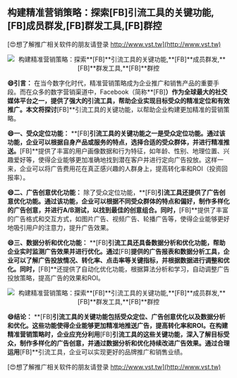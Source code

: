 ## **构建精准营销策略：探索**[FB]**引流工具的关键功能,**[FB]**成员群发,**[FB]**群发工具,**[FB]**群控**

[😍想了解推广相关软件的朋友请登录 http://www.vst.tw](http://www.vst.tw)

 <center><img src="https://vst.tw/MP4/tuiguang/png/6.png" alt="构建精准营销策略：探索**[FB]**引流工具的关键功能,**[FB]**成员群发,**[FB]**群发工具,**[FB]**群控"></center>

**😄引言：**
在当今数字化时代，精准营销策略成为企业推广和销售产品的重要手段。而在众多的数字营销渠道中，Facebook（简称**[FB]**）作为全球最大的社交媒体平台之一，提供了强大的引流工具，帮助企业实现目标受众的精准定位和有效推广。本文将探讨**[FB]**引流工具的关键功能，以帮助企业构建更加精准的营销策略。

**😄一、受众定位功能：**
**[FB]**引流工具的关键功能之一是受众定位功能。通过该功能，企业可以根据自身产品或服务的特点，选择合适的受众群体，并进行精准推送。**[FB]**提供了丰富的用户画像数据和行为特征，如年龄、性别、地理位置、兴趣爱好等，使得企业能够更加准确地找到潜在客户并进行定向广告投放。这样一来，企业可以将广告费用花在真正感兴趣的人群身上，提高转化率和ROI（投资回报率）。

**😄二、广告创意优化功能：**
除了受众定位功能，**[FB]**引流工具还提供了广告创意优化功能。通过该功能，企业可以根据不同受众群体的特点和偏好，制作多样化的广告创意，并进行A/B测试，以找到最佳的创意组合。同时，**[FB]**提供了丰富的广告格式和交互方式，如图片广告、视频广告、轮播广告等，使得企业能够更好地吸引用户的注意力，提升广告效果。

**😄三、数据分析和优化功能：**
**[FB]**引流工具还具备数据分析和优化功能，帮助企业实时监测广告效果并进行优化。通过**[FB]**提供的广告报表和数据分析工具，企业可以了解广告投放情况、转化率、点击率等关键指标，并根据数据进行调整和优化。同时，**[FB]**还提供了自动化优化功能，根据算法分析和学习，自动调整广告投放策略，提高广告的效果和ROI。

 <center><img src="https://vst.tw/MP4/tuiguang/png/5.png" alt="构建精准营销策略：探索**[FB]**引流工具的关键功能,**[FB]**成员群发,**[FB]**群发工具,**[FB]**群控"></center>

**😄结论：**
**[FB]**引流工具的关键功能包括受众定位、广告创意优化以及数据分析和优化。这些功能使得企业能够更加精准地推送广告，提高转化率和ROI。在构建精准营销策略时，企业应充分利用**[FB]**引流工具的这些关键功能，深入了解目标受众，制作多样化的广告创意，并通过数据分析和优化持续改进广告效果。通过合理运用**[FB]**引流工具，企业可以实现更好的品牌推广和销售业绩。

[😍想了解推广相关软件的朋友请登录 http://www.vst.tw](http://www.vst.tw)



